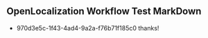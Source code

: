 ## OpenLocalization Workflow Test MarkDown
* 970d3e5c-1f43-4ad4-9a2a-f76b71f185c0 
thanks!<!--HONumber=Mar16_HO2-->

